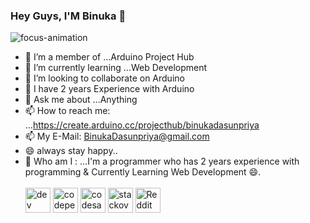 
###                                                                         Hey Guys, I'M Binuka 👋



![focus-animation](https://user-images.githubusercontent.com/77571607/128887394-7c79b3a4-43ab-466b-8e9a-240081195b10.gif)


- 🔭 I’m a member of ...Arduino Project Hub
- 🌱 I’m currently learning ...Web Development 
- 👯 I’m looking to collaborate on Arduino
- 🤔 I have 2 years Experience with Arduino
- 💬 Ask me about ...Anything
- 📫 How to reach me: ...https://create.arduino.cc/projecthub/binukadasunpriya
- 📫 My E-Mail: BinukaDasunpriya@gmail.com                  
- 😄 always stay happy..
- 🤔 Who am I : ...I'm a programmer who has 2 years experience with programming & Currently Learning Web Development 😄.
[<br><br><img src='https://cdn.jsdelivr.net/npm/simple-icons@3.0.1/icons/dev-dot-to.svg' alt='dev' height='40'>](https://dev.to/binukads)  [<img src='https://cdn.jsdelivr.net/npm/simple-icons@3.0.1/icons/codepen.svg' alt='codepen' height='40'>](https://codepen.io/binukads)  [<img src='https://cdn.jsdelivr.net/npm/simple-icons@3.0.1/icons/codesandbox.svg' alt='codesandbox' height='40'>](https://codesandbox.io/u/BinukDs)  [<img src='https://cdn.jsdelivr.net/npm/simple-icons@3.0.1/icons/stackoverflow.svg' alt='stackoverflow' height='40'>](https://stackoverflow.com/users/BinukaDs)  [<img src='https://cdn.jsdelivr.net/npm/simple-icons@3.0.1/icons/reddit.svg' alt='Reddit' height='40'>](https://www.reddit.com/user/BinukaDs)  

